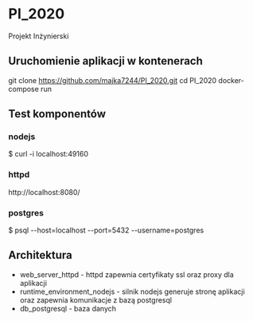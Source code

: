 # PI_2020
Projekt Inżynierski 
## Uruchomienie aplikacji w kontenerach 
git clone https://github.com/majka7244/PI_2020.git
cd PI_2020
docker-compose run 
## Test komponentów 
### nodejs 
$ curl -i localhost:49160
### httpd
http://localhost:8080/
### postgres 
$ psql --host=localhost --port=5432 --username=postgres

## Architektura
* web_server_httpd - httpd zapewnia certyfikaty ssl oraz proxy dla aplikacji 
* runtime_environment_nodejs - silnik nodejs generuje stronę aplikacji oraz zapewnia komunikacje z bazą postgresql
* db_postgresql - baza danych 
